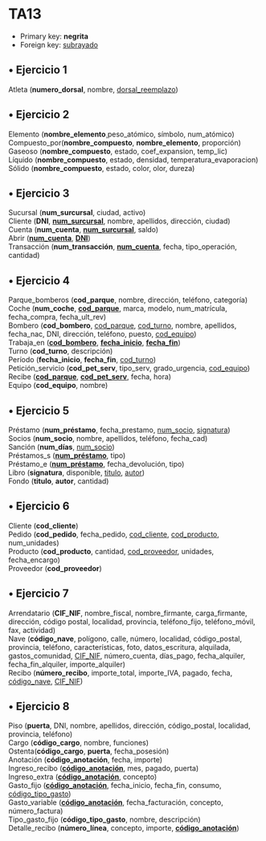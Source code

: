 # TA13

- Primary key: <b>negrita</b>
- Foreign key: <ins>subrayado</ins>

## • Ejercicio 1<br/>

Atleta (<b>numero_dorsal</b>, nombre, <ins>dorsal_reemplazo</ins>)<br/>

## • Ejercicio 2<br/>

Elemento (<b>nombre_elemento</b>¸peso_atómico, símbolo, num_atómico)<br/>
Compuesto_por(<b>nombre_compuesto</b>, <b>nombre_elemento</b>, proporción)<br/>
Gaseoso (<b>nombre_compuesto</b>, estado, coef_expansion, temp_lic)<br/>
Líquido (<b>nombre_compuesto</b>, estado, densidad, temperatura_evaporacion)<br/>
Sólido (<b>nombre_compuesto</b>, estado, color, olor, dureza)<br/>

## • Ejercicio 3<br/>

Sucursal (<b>num_surcursal</b>, ciudad, activo)<br/>
Cliente (<b>DNI</b>, <b><ins>num_surcursal</ins></b>, nombre, apellidos, dirección, ciudad)<br/>
Cuenta (<b>num_cuenta</b>, <b><ins>num_surcursal</ins></b>, saldo)<br/>
Abrir (<b><ins>num_cuenta</ins></b>, <b><ins>DNI</ins></b>)<br/>
Transacción (<b>num_transacción</b>, <b><ins>num_cuenta</ins></b>, fecha, tipo_operación, cantidad)<br/>

## • Ejercicio 4<br/>

Parque_bomberos (<b>cod_parque</b>, nombre, dirección, teléfono, categoría)<br/>
Coche (<b>num_coche</b>, <b><ins>cod_parque</ins></b>, marca, modelo, num_matrícula, fecha_compra, fecha_ult_rev)<br/>
Bombero (<b>cod_bombero</b>, <ins>cod_parque</ins>, <ins>cod_turno</ins>, nombre, apellidos, fecha_nac, DNI, dirección, teléfono, puesto, <ins>cod_equipo</ins>)<br/>
Trabaja_en (<b><ins>cod_bombero</ins></b>, <b><ins>fecha_inicio</ins></b>, <b><ins>fecha_fin</ins></b>)<br/>
Turno (<b>cod_turno</b>, descripción)<br/>
Período (<b>fecha_inicio</b>, <b>fecha_fin</b>, <ins>cod_turno</ins>)<br/>
Petición_servicio (<b>cod_pet_serv</b>, tipo_serv, grado_urgencia, <ins>cod_equipo</ins>)<br/>
Recibe (<b><ins>cod_parque</ins></b>, <b><ins>cod_pet_serv</ins></b>, fecha, hora)<br/>
Equipo (<b>cod_equipo</b>, nombre)<br/>

## • Ejercicio 5<br/>

Préstamo (<b>num_préstamo</b>, fecha_prestamo, <ins>num_socio</ins>, <ins>signatura</ins>)<br/>
Socios (<b>num_socio</b>, nombre, apellidos, teléfono, fecha_cad)<br/>
Sanción (<b>num_días</b>, <ins>num_socio</ins>)<br/>
Préstamos_s (<b><ins>num_préstamo</ins></b>, tipo)<br/>
Préstamo_e (<b><ins>num_préstamo</ins></b>, fecha_devolución, tipo)<br/>
Libro (<b>signatura</b>, disponible, <ins>titulo</ins>, <ins>autor</ins>)<br/>
Fondo (<b>titulo</b>, <b>autor</b>, cantidad) <br/>

## • Ejercicio 6 <br/>

Cliente (<b>cod_cliente</b>)<br/>
Pedido (<b>cod_pedido</b>, fecha_pedido, <ins>cod_cliente</ins>, <ins>cod_producto</ins>, num_unidades)<br/>
Producto (<b>cod_producto</b>, cantidad, <ins>cod_proveedor</ins>, unidades, fecha_encargo)<br/>
Proveedor (<b>cod_proveedor</b>)<br/>

## • Ejercicio 7<br/>

Arrendatario (<b>CIF_NIF</b>, nombre_fiscal, nombre_firmante, carga_firmante, dirección, código postal, localidad, provincia, teléfono_fijo, teléfono_móvil, fax, actividad)<br/>
Nave (<b>código_nave</b>, polígono, calle, número, localidad, código_postal, provincia, teléfono, características, foto, datos_escritura, alquilada, gastos_comunidad, <ins>CIF_NIF</ins>, número_cuenta, días_pago, fecha_alquiler, fecha_fin_alquiler, importe_alquiler)<br/>
Recibo (<b>número_recibo</b>, importe_total, importe_IVA, pagado, fecha, <ins>código_nave</ins>, <ins>CIF_NIF</ins>)<br/>

## • Ejercicio 8<br/>

Piso (<b>puerta</b>, DNI, nombre, apellidos, dirección, código_postal, localidad, provincia, teléfono)<br/>
Cargo (<b>código_cargo</b>, nombre, funciones)<br/>
Ostenta(<b>código_cargo</b>, <b>puerta</b>, fecha_posesión)<br/>
Anotación (<b>código_anotación</b>, fecha, importe)<br/>
Ingreso_recibo (<b><ins>código_anotación</ins></b>, mes, pagado, puerta)<br/>
Ingreso_extra (<b><ins>código_anotación</ins></b>, concepto)<br/>
Gasto_fijo (<b><ins>código_anotación</ins></b>, fecha_inicio, fecha_fin, consumo, <ins>código_tipo_gasto</ins>)<br/>
Gasto_variable (<b><ins>código_anotación</ins></b>, fecha_facturación, concepto, número_factura)<br/>
Tipo_gasto_fijo (<b>código_tipo_gasto</b>, nombre, descripción)<br/>
Detalle_recibo (<b>número_línea</b>, concepto, importe, <b><ins>código_anotación</ins></b>)<br/>
